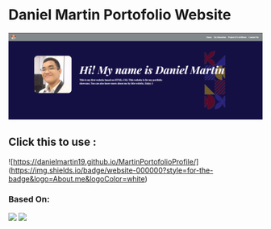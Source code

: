 # Daniel Martin Portofolio Website

<img src="Resources/UXnya.png" />

## Click this to use :
![https://danielmartin19.github.io/MartinPortofolioProfile/] (https://img.shields.io/badge/website-000000?style=for-the-badge&logo=About.me&logoColor=white)

### Based On:
<img src="https://img.shields.io/badge/HTML5-E34F26?style=for-the-badge&logo=html5&logoColor=white" /> <img src="https://img.shields.io/badge/CSS3-1572B6?style=for-the-badge&logo=css3&logoColor=white" />


